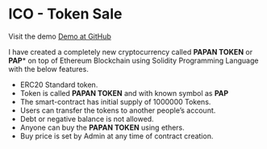 # ICO - Token Sale

Visit the demo [Demo at GitHub](https://papandas.github.io/DAap-Token-Sale-Contract/)


I have created a completely new cryptocurrency called **PAPAN TOKEN** or **PAP*** on top of Ethereum Blockchain using Solidity Programming Language with the below features.
- ERC20 Standard token.
- Token is called **PAPAN TOKEN** and with known symbol as **PAP**
- The smart-contract has initial supply of 1000000 Tokens.
- Users can transfer the tokens to another people’s account.
- Debt or negative balance is not allowed.
- Anyone can buy the **PAPAN TOKEN** using ethers.
- Buy price is set by Admin at any time of contract creation.